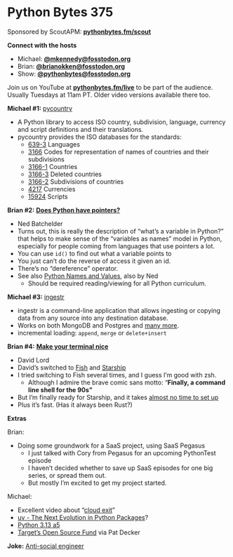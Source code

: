 # Python Bytes 375

Sponsored by ScoutAPM: [**pythonbytes.fm/scout**](https://pythonbytes.fm/scout)

**Connect with the hosts**

- Michael: [**@mkennedy@fosstodon.org**](https://fosstodon.org/@mkennedy)
- Brian: [**@brianokken@fosstodon.org**](https://fosstodon.org/@brianokken)
- Show: [**@pythonbytes@fosstodon.org**](https://fosstodon.org/@pythonbytes)

Join us on YouTube at [**pythonbytes.fm/live**](https://pythonbytes.fm/stream/live) to be part of the audience. Usually Tuesdays at 11am PT. Older video versions available there too.

**Michael #1:** [pycountry](https://github.com/pycountry/pycountry)

- A Python library to access ISO country, subdivision, language, currency and script definitions and their translations.
- pycountry provides the ISO databases for the standards:
    - [639-3](https://en.wikipedia.org/wiki/ISO_639-3) Languages
    - [3166](https://en.wikipedia.org/wiki/ISO_3166) Codes for representation of names of countries and their subdivisions
    - [3166-1](https://en.wikipedia.org/wiki/ISO_3166-1) Countries
    - [3166-3](https://en.wikipedia.org/wiki/ISO_3166-3) Deleted countries
    - [3166-2](https://en.wikipedia.org/wiki/ISO_3166-2) Subdivisions of countries
    - [4217](https://en.wikipedia.org/wiki/ISO_4217) Currencies
    - [15924](https://en.wikipedia.org/wiki/ISO_15924) Scripts

**Brian #2:** [**Does Python have pointers?**](https://nedbatchelder.com/blog/202403/does_python_have_pointers.html)

- Ned Batchelder
- Turns out, this is really the description of “what’s a variable in Python?” that helps to make sense of the “variables as names” model in Python, especially for people coming from languages that use pointers a lot.
- You can use `id()` to find out what a variable points to
- You just can’t do the reverse of access it given an id.
- There’s no “dereference” operator.
- See also [Python Names and Values](https://nedbatchelder.com/text/names1.html), also by Ned
    - Should be required reading/viewing for all Python curriculum.

**Michael #3:** [ingestr](https://bruin-data.github.io/ingestr/)

- ingestr is a command-line application that allows ingesting or copying data from any source into any destination database.
- Works on both MongoDB and Postgres and [many more](https://bruin-data.github.io/ingestr/supported-sources/overview.html). 
- incremental loading: `append`, `merge` or `delete+insert`

**Brian #4:** [**Make your terminal nice**](https://davidism.com/starship-and-fish/)

- David Lord
- David’s switched to [Fish](https://fishshell.com) and [Starship](https://starship.rs)
- I tried switching to Fish several times, and I guess I’m good with zsh.
    - Although I admire the brave comic sans motto: “**Finally, a command line shell for the 90s”**
- But I’m finally ready for Starship, and it takes [almost no time to set up](https://starship.rs/guide/#%F0%9F%9A%80-installation)
- Plus it’s fast. (Has it always been Rust?)

**Extras** 

Brian:

- Doing some groundwork for a SaaS project, using SaaS Pegasus
    - I just talked with Cory from Pegasus for an upcoming PythonTest episode
    - I haven’t decided whether to save up SaaS episodes for one big series, or spread them out.
    - But mostly I’m excited to get my project started.

Michael:

- Excellent video about “[cloud exit](https://youtu.be/a30vFpSaoZg?si=sdsOspRZB6Kg3Tpo)”
- [uv - The Next Evolution in Python Packages](https://talkpython.fm/episodes/show/453/uv-the-next-evolution-in-python-packages)?
- [Python 3.13 a5](https://pythoninsider.blogspot.com/2024/03/python-3130-alpha-5-is-now-available.html)
- [Target’s Open Source Fund](https://tech.target.com/blog/open-source-fund) via Pat Decker

**Joke:** [Anti-social engineer](https://devhumor.com/media/anti-social-engineer)

